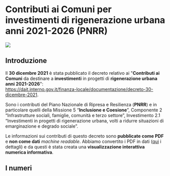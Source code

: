 # Contributi ai Comuni per investimenti di rigenerazione urbana anni 2021-2026 (PNRR)

<a href="https://www.datibenecomune.it/" target="_blank"><img src="https://img.shields.io/badge/%F0%9F%99%8F-%23datiBeneComune-%23cc3232"/></a>

## Introduzione


Il **30 dicembre 2021** è stata pubblicato il decreto relativo ai "**Contributi ai Comuni** da destinare a **investimenti** in progetti di **rigenerazione urbana anni 2021-2026**":<br>
<https://dait.interno.gov.it/finanza-locale/documentazione/decreto-30-dicembre-2021>.


Sono i contributi del Piano Nazionale di Ripresa e Resilienza (**PNRR**) e in particolare quelli della Missione 5 “**Inclusione e Coesione**”, Componente 2 “Infrastrutture sociali, famiglie, comunità e terzo settore”, Investimento 2.1 “Investimenti in progetti di rigenerazione urbana, volti a ridurre situazioni di emarginazione e degrado sociale”.

Le informazioni sui contributi di questo decreto sono **pubblicate come PDF** e **non come dati** *machine readable*. Abbiamo convertito i PDF in dati ([qui](https://github.com/ondata/datiBeneComuneMonitoraggio/blob/main/catalogo/PNRRcontributiComuniRigenerazioneUrbana/README.md) i dettagli) e da questi è stata creata una **visualizzazione interattiva numerica informativa**.

## I numeri

<div id="observablehq-viewof-Reg-cad9fe1c"></div>
<div id="observablehq-viewof-Prov-cad9fe1c"></div>
<div id="observablehq-testo-cad9fe1c"></div>
<div id="observablehq-lista-cad9fe1c"></div>


<script type="module">
import {Runtime, Inspector} from "https://cdn.jsdelivr.net/npm/@observablehq/runtime@4/dist/runtime.js";
import define from "https://api.observablehq.com/@aborruso/contributi-pnrr-rigenerazione-urbana.js?v=3";
new Runtime().module(define, name => {
  if (name === "lista") return new Inspector(document.querySelector("#observablehq-lista-cad9fe1c"));
  if (name === "testo") return new Inspector(document.querySelector("#observablehq-testo-cad9fe1c"));
  if (name === "viewof Prov") return new Inspector(document.querySelector("#observablehq-viewof-Prov-cad9fe1c"));
  if (name === "viewof Reg") return new Inspector(document.querySelector("#observablehq-viewof-Reg-cad9fe1c"));
  return ["listaComuni","listaContributi","totaleProvincia","comuniSelezionati","listaProv","totaleRegione","percentualeReg"].includes(name);
});
</script>
